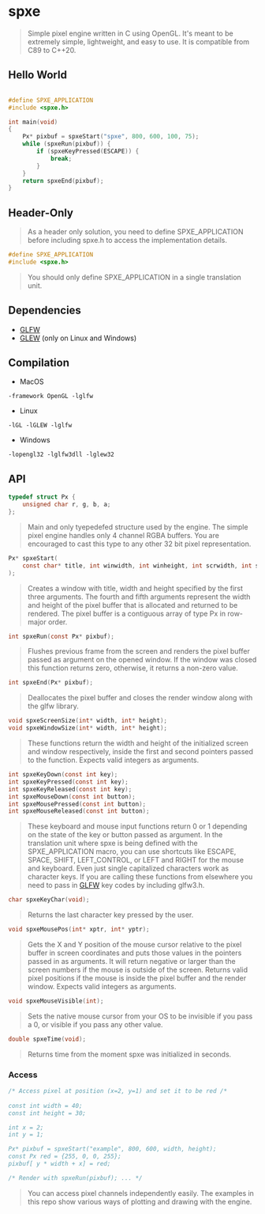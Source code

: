 # spxe

> Simple pixel engine written in C using OpenGL. It's meant
> to be extremely simple, lightweight, and easy to use. It
> is compatible from C89 to C++20.

## Hello World
```C

#define SPXE_APPLICATION
#include <spxe.h>

int main(void)
{
    Px* pixbuf = spxeStart("spxe", 800, 600, 100, 75);
    while (spxeRun(pixbuf)) {
        if (spxeKeyPressed(ESCAPE)) {
            break;
        }
    }
    return spxeEnd(pixbuf);
}

```
## Header-Only

> As a header only solution, you need to define 
> SPXE_APPLICATION before including spxe.h to access the
> implementation details. 

```C
#define SPXE_APPLICATION
#include <spxe.h>
```

> You should only define SPXE_APPLICATION in a single
> translation unit.

## Dependencies

* [GLFW](https://github.com/glfw/glfw)
* [GLEW](https://github.com/nigels-com/glew) (only on Linux and Windows)

## Compilation

* MacOS
```shell
-framework OpenGL -lglfw
```

* Linux
```shell
-lGL -lGLEW -lglfw
```

* Windows
```shell
-lopengl32 -lglfw3dll -lglew32
```

## API

```C
typedef struct Px {
    unsigned char r, g, b, a;
};
```
> Main and only tyepedefed structure used by the engine. The simple pixel 
> engine handles only 4 channel RGBA buffers. You are encouraged to cast this
> type to any other 32 bit pixel representation. 

```C
Px* spxeStart(
    const char* title, int winwidth, int winheight, int scrwidth, int scrheight
);
```
> Creates a window with title, width and height specified by the first three
> arguments. The fourth and fifth arguments represent the width and height of 
> the pixel buffer that is allocated and returned to be rendered. The pixel 
> buffer is a contiguous array of type Px in row-major order.

```C
int spxeRun(const Px* pixbuf);
```
> Flushes previous frame from the screen and renders the pixel buffer passed as
> argument on the opened window. If the window was closed this function returns
> zero, otherwise, it returns a non-zero value.

```C
int spxeEnd(Px* pixbuf);
```
> Deallocates the pixel buffer and closes the render window along with the glfw
> library.

```C
void spxeScreenSize(int* width, int* height);
void spxeWindowSize(int* width, int* height);
```
> These functions return the width and height of the initialized screen and
> window respectively, inside the first and second pointers passed to the
> function. Expects valid integers as arguments.

```C
int spxeKeyDown(const int key);
int spxeKeyPressed(const int key);
int spxeKeyReleased(const int key);
int spxeMouseDown(const int button);
int spxeMousePressed(const int button);
int spxeMouseReleased(const int button);
```
> These keyboard and mouse input functions return 0 or 1 depending on the state 
> of the key or button passed as argument. In the translation unit where spxe 
> is being defined with the SPXE_APPLICATION macro, you can use shortcuts 
> like ESCAPE, SPACE, SHIFT, LEFT_CONTROL, or LEFT and RIGHT for the mouse and
> keyboard. Even just single capitalized characters work as character keys.
> If you are calling these functions from elsewhere you need to pass in
> [GLFW](https://github.com/glfw/glfw) key codes by including glfw3.h.

```C
char spxeKeyChar(void);
```
> Returns the last character key pressed by the user.

```C
void spxeMousePos(int* xptr, int* yptr);
```
> Gets the X and Y position of the mouse cursor relative to the pixel buffer
> in screen coordinates and puts those values in the pointers passed in as
> arguments. It will return negative or larger than the screen 
> numbers if the mouse is outside of the screen. Returns valid pixel positions 
> if the mouse is inside the pixel buffer and the render window. Expects valid
> integers as arguments.

```C
void spxeMouseVisible(int);
```
> Sets the native mouse cursor from your OS to be invisible if you pass a 0, or 
> visible if you pass any other value.

```C
double spxeTime(void);
```
> Returns time from the moment spxe was initialized in seconds.

### Access
```C
/* Access pixel at position (x=2, y=1) and set it to be red /*
 
const int width = 40;
const int height = 30;

int x = 2;
int y = 1;

Px* pixbuf = spxeStart("example", 800, 600, width, height);
const Px red = {255, 0, 0, 255};
pixbuf[ y * width + x] = red;

/* Render with spxeRun(pixbuf); ... */

```
> You can access pixel channels independently easily. The examples in this repo
> show various ways of plotting and drawing with the engine.
